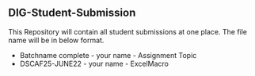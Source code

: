 ## DIG-Student-Submission

This Repository will contain all student submissions at one place. The file name will be in below format.
  
  - Batchname complete - your name - Assignment Topic
  - DSCAF25-JUNE22 - your name - ExcelMacro

